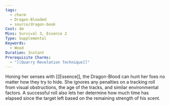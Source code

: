 ```yaml
---
tags:
  - charm
  - Dragon-Blooded
  - source/dragon-book
Cost: 4m
Mins: Survival 3, Essence 2
Type: Supplemental
Keywords:
  - Wood
Duration: Instant
Prerequisite Charms:
  - "[[Quarry Revelation Technique]]"
---
```

Honing her senses with [[Essence]], the Dragon-Blood can hunt her foes no matter how they try to hide. She ignores any penalties on a tracking roll from visual obstructions, the age of the tracks, and similar environmental factors. A successful roll also lets her determine how much time has elapsed since the target left based on the remaining strength of his scent.